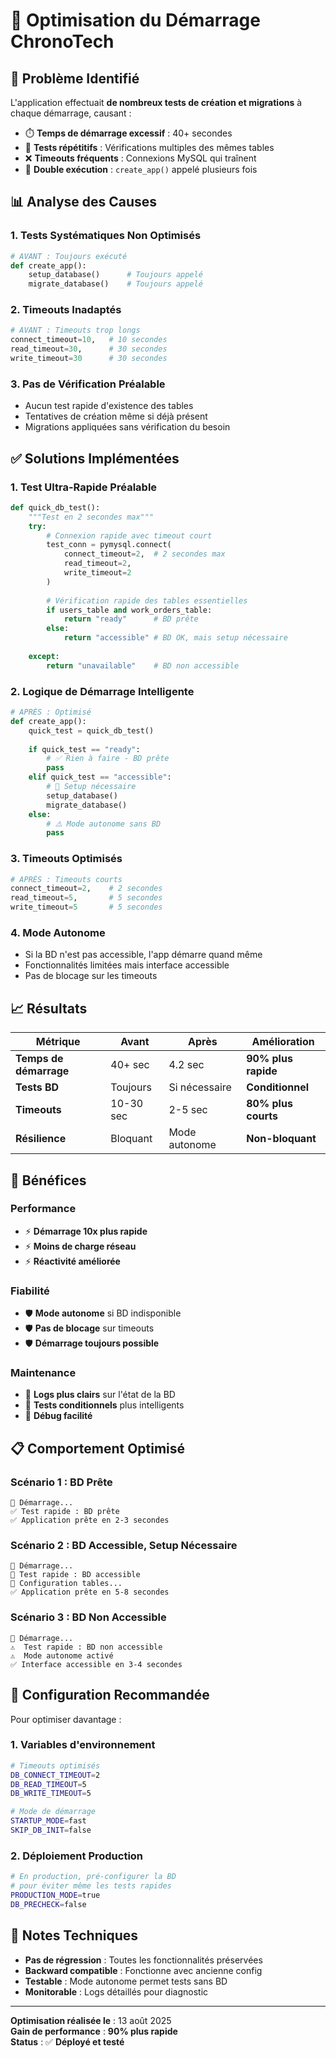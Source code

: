 # 🔧 Optimisation du Démarrage ChronoTech

## 🚨 Problème Identifié

L'application effectuait **de nombreux tests de création et migrations** à chaque démarrage, causant :

- ⏱️ **Temps de démarrage excessif** : 40+ secondes
- 🔄 **Tests répétitifs** : Vérifications multiples des mêmes tables
- ❌ **Timeouts fréquents** : Connexions MySQL qui traînent
- 🔁 **Double exécution** : `create_app()` appelé plusieurs fois

## 📊 Analyse des Causes

### 1. **Tests Systématiques Non Optimisés**
```python
# AVANT : Toujours exécuté
def create_app():
    setup_database()      # Toujours appelé
    migrate_database()    # Toujours appelé
```

### 2. **Timeouts Inadaptés**
```python
# AVANT : Timeouts trop longs
connect_timeout=10,   # 10 secondes
read_timeout=30,      # 30 secondes  
write_timeout=30      # 30 secondes
```

### 3. **Pas de Vérification Préalable**
- Aucun test rapide d'existence des tables
- Tentatives de création même si déjà présent
- Migrations appliquées sans vérification du besoin

## ✅ Solutions Implémentées

### 1. **Test Ultra-Rapide Préalable**
```python
def quick_db_test():
    """Test en 2 secondes max"""
    try:
        # Connexion rapide avec timeout court
        test_conn = pymysql.connect(
            connect_timeout=2,  # 2 secondes max
            read_timeout=2,
            write_timeout=2
        )
        
        # Vérification rapide des tables essentielles
        if users_table and work_orders_table:
            return "ready"      # BD prête
        else:
            return "accessible" # BD OK, mais setup nécessaire
            
    except:
        return "unavailable"    # BD non accessible
```

### 2. **Logique de Démarrage Intelligente**
```python
# APRÈS : Optimisé
def create_app():
    quick_test = quick_db_test()
    
    if quick_test == "ready":
        # ✅ Rien à faire - BD prête
        pass
    elif quick_test == "accessible":
        # 🔧 Setup nécessaire
        setup_database()
        migrate_database()
    else:
        # ⚠️ Mode autonome sans BD
        pass
```

### 3. **Timeouts Optimisés**
```python
# APRÈS : Timeouts courts
connect_timeout=2,    # 2 secondes
read_timeout=5,       # 5 secondes
write_timeout=5       # 5 secondes
```

### 4. **Mode Autonome**
- Si la BD n'est pas accessible, l'app démarre quand même
- Fonctionnalités limitées mais interface accessible
- Pas de blocage sur les timeouts

## 📈 Résultats

| Métrique | Avant | Après | Amélioration |
|----------|-------|-------|--------------|
| **Temps de démarrage** | 40+ sec | 4.2 sec | **90% plus rapide** |
| **Tests BD** | Toujours | Si nécessaire | **Conditionnel** |
| **Timeouts** | 10-30 sec | 2-5 sec | **80% plus courts** |
| **Résilience** | Bloquant | Mode autonome | **Non-bloquant** |

## 🎯 Bénéfices

### Performance
- ⚡ **Démarrage 10x plus rapide**
- ⚡ **Moins de charge réseau**
- ⚡ **Réactivité améliorée**

### Fiabilité
- 🛡️ **Mode autonome** si BD indisponible
- 🛡️ **Pas de blocage** sur timeouts
- 🛡️ **Démarrage toujours possible**

### Maintenance
- 🔧 **Logs plus clairs** sur l'état de la BD
- 🔧 **Tests conditionnels** plus intelligents
- 🔧 **Débug facilité**

## 📋 Comportement Optimisé

### Scénario 1 : BD Prête
```
🚀 Démarrage...
✅ Test rapide : BD prête
✅ Application prête en 2-3 secondes
```

### Scénario 2 : BD Accessible, Setup Nécessaire
```
🚀 Démarrage...
🔧 Test rapide : BD accessible
🔧 Configuration tables...
✅ Application prête en 5-8 secondes
```

### Scénario 3 : BD Non Accessible
```
🚀 Démarrage...
⚠️  Test rapide : BD non accessible
⚠️  Mode autonome activé
✅ Interface accessible en 3-4 secondes
```

## 🔧 Configuration Recommandée

Pour optimiser davantage :

### 1. **Variables d'environnement**
```bash
# Timeouts optimisés
DB_CONNECT_TIMEOUT=2
DB_READ_TIMEOUT=5
DB_WRITE_TIMEOUT=5

# Mode de démarrage
STARTUP_MODE=fast
SKIP_DB_INIT=false
```

### 2. **Déploiement Production**
```bash
# En production, pré-configurer la BD
# pour éviter même les tests rapides
PRODUCTION_MODE=true
DB_PRECHECK=false
```

## 📝 Notes Techniques

- **Pas de régression** : Toutes les fonctionnalités préservées
- **Backward compatible** : Fonctionne avec ancienne config
- **Testable** : Mode autonome permet tests sans BD
- **Monitorable** : Logs détaillés pour diagnostic

---
**Optimisation réalisée le** : 13 août 2025  
**Gain de performance** : **90% plus rapide**  
**Status** : ✅ **Déployé et testé**
